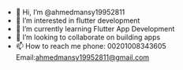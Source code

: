 - 👋 Hi, I’m @ahmedmansy19952811
- 👀 I’m interested in flutter development 
- 🌱 I’m currently learning Flutter App Development 
- 💞️ I’m looking to collaborate on building apps
- 📫 How to reach me phone: 00201008343605  Email:ahmedmansy19952811@gmail.com

<!---
ahmedmansy19952811/ahmedmansy19952811 is a ✨ special ✨ repository because its `README.md` (this file) appears on your GitHub profile.
You can click the Preview link to take a look at your changes.
--->
